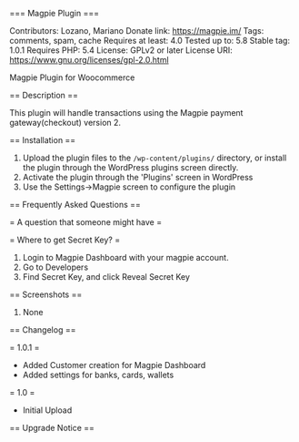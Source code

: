 === Magpie Plugin ===

Contributors: Lozano, Mariano 
Donate link: https://magpie.im/ 
Tags: comments, spam, cache 
Requires at least: 4.0 
Tested up to: 5.8
Stable tag: 1.0.1 
Requires PHP: 5.4 
License: GPLv2 or later 
License URI: https://www.gnu.org/licenses/gpl-2.0.html 

Magpie Plugin for Woocommerce

== Description ==

This plugin will handle transactions using the Magpie payment gateway(checkout) version 2.


== Installation ==

1. Upload the plugin files to the `/wp-content/plugins/` directory, or install the plugin through the WordPress plugins screen directly.
2. Activate the plugin through the 'Plugins' screen in WordPress
3. Use the Settings->Magpie screen to configure the plugin

== Frequently Asked Questions ==

= A question that someone might have =

= Where to get Secret Key? =

1. Login to Magpie Dashboard with your magpie account.
2. Go to Developers
3. Find Secret Key, and click Reveal Secret Key

== Screenshots ==

1. None

== Changelog ==

= 1.0.1 =

* Added Customer creation for Magpie Dashboard
* Added settings for banks, cards, wallets

= 1.0 =

* Initial Upload


== Upgrade Notice ==
